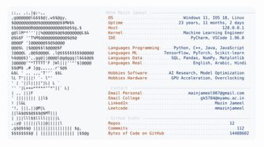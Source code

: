 <picture>
  <source srcset="https://raw.githubusercontent.com/mmazinjameel/mmazinjameel/main/dark_mode.svg?v=1759810364" media="(prefers-color-scheme: dark)">
  <img src="https://raw.githubusercontent.com/mmazinjameel/mmazinjameel/main/light_mode.svg?v=1759810364">
</picture>
